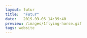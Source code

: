 ```yaml
---
layout: futur
title:  "Futur"
date:   2019-03-06 14:39:40
preview: /images/1flying-horse.gif
tags: website
---
```

